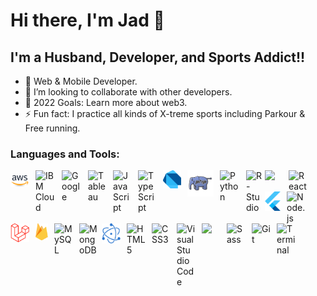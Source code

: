 # Hi there, I'm Jad 👋

## I'm a Husband, Developer, and Sports Addict!!

- 🌱 Web & Mobile Developer.
- 👯 I’m looking to collaborate with other developers.
- 🥅 2022 Goals: Learn more about web3.
- ⚡ Fun fact: I practice all kinds of X-treme sports including Parkour & Free running.

### Languages and Tools:

<div>
<img align="left" alt="aws" width="30px" src="./pics/logos_aws.png" style="margin-top:8px;padding-right:10px;" />
<img align="left" alt="IBM Cloud" width="32px" src="https://img.icons8.com/color/344/ibm.png" style="padding-right:10px;"/>
<img align="left" alt="Google" width="32px" src="https://img.icons8.com/clouds/344/google-logo.png" style="padding-right:10px;"/>
<img align="left" alt="Tableau" width="30px" src="https://img.icons8.com/color/344/tableau-software.png" style="padding-right:10px;"/>
<img align="left" alt="JavaScript" width="30px" src="https://cdn.jsdelivr.net/gh/devicons/devicon/icons/javascript/javascript-original.svg" style="padding-right:10px;" />
<img align="left" alt="TypeScript" width="30px" src="https://cdn.jsdelivr.net/gh/devicons/devicon/icons/typescript/typescript-original.svg" style="padding-right:10px;"/>
<img align="left" alt="Dart" width="29px" src="./pics/Dart.svg" style="padding-right:10px;" />
<img align="left" width="42px" src="./pics/php.svg" style="padding-right:10px;"/>
<img align="left" alt="Python" width="32px" src="https://img.icons8.com/color/344/python--v1.png" style="padding-right:10px;" />
<img align="left" alt="R-Studio" width="30px" src="https://img.icons8.com/fluency/344/rstudio.png" />
<img align="left" style="padding-right:10px;" width="28px" src="https://cdn.jsdelivr.net/gh/devicons/devicon/icons/jquery/jquery-plain-wordmark.svg" />    
<img align="left" alt="React" width="30px" src="https://cdn.jsdelivr.net/gh/devicons/devicon/icons/react/react-original.svg" style="padding-right:10px;" />
<img align="left" alt="Flutter" width="25px" src="./pics/Flutter.svg" style="padding-right:10px;" />
<img align="left" alt="Node.js" width="30px" src="https://cdn.jsdelivr.net/gh/devicons/devicon/icons/nodejs/nodejs-original.svg" style="padding-right:10px;" />
<img align="left" width="30px" src="./pics/laravel.svg" style="padding-right:10px;"/>
<img align="left" alt="Firebase" width="20px" src="./pics/firebase.svg" style="padding-right:10px;" />
</div>

<br>
<br>
<br>

<div>
<img align="left" alt="MySQL" width="30px" src="https://cdn.jsdelivr.net/gh/devicons/devicon/icons/mysql/mysql-original.svg" style="padding-right:10px;" />
<img align="left" alt="MongoDB" width="30px" src="https://cdn.jsdelivr.net/gh/devicons/devicon/icons/mongodb/mongodb-original.svg" style="padding-right:6px;" />
<img align="left" alt="Electron" width="30px" src="./pics/electron.svg" style="padding-right:10px;" />
<img align="left" alt="HTML5" width="30px" src="https://cdn.jsdelivr.net/gh/devicons/devicon/icons/html5/html5-original.svg" style="padding-right:10px;" />
<img align="left" alt="CSS3" width="30px" src="https://cdn.jsdelivr.net/gh/devicons/devicon/icons/css3/css3-original.svg" style="padding-right:10px;" />
<img align="left" alt="Visual Studio Code" width="30px" src="https://cdn.jsdelivr.net/gh/devicons/devicon/icons/vscode/vscode-original.svg" style="padding-right:10px;" />
<img align="left" width="30px" src="https://cdn.jsdelivr.net/gh/devicons/devicon/icons/bootstrap/bootstrap-original.svg" style="padding-right:10px;"/>
<img align="left" alt="Sass" width="30px" src="https://cdn.jsdelivr.net/gh/devicons/devicon/icons/sass/sass-original.svg" style="padding-right:10px;" />
<img align="left" alt="Git" width="30px" src="https://cdn.jsdelivr.net/gh/devicons/devicon/icons/git/git-original.svg" style="padding-right:10px;" />

<img align="left" alt="Terminal" width="30px" src="https://img.icons8.com/cute-clipart/344/console.png" style="padding-right:10px;"/>
</div>
